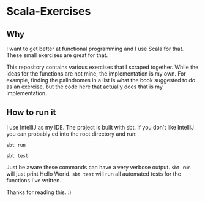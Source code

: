 # Scala-Exercises

## Why
I want to get better at functional programming and I use Scala for that. These small exercises are great for that. 

This repository contains various exercises that I scraped together. While the ideas for the functions are not mine, the implementation is my own. For example, finding the palindromes in a list is what the book suggested to do as an exercise, but the code here that actually does that is my implementation.

## How to run it
I use IntelliJ as my IDE. The project is built with sbt. If you don't like IntelliJ you can probably cd into the root directory and run:

`sbt run`

`sbt test`  

Just be aware these commands can have a very verbose output. `sbt run` will just print Hello World. `sbt test` will run all automated tests for the functions I've written. 

Thanks for reading this. :)
